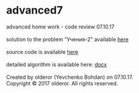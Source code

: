 # advanced7
advanced home work - code review 07.10.17<br /><br />
solution to the problem "Учения-2" available  [here](https://contest.yandex.ru/contest/5153/problems/B/ "Yandex Contest 5153")<br /><br />
source code is available [here](../master/advanced7/main.py)<br /><br />
detailed algorithm is available here: [docx](../master/review7.docx)<br /><br />
Created by olderor (Yevchenko Bohdan) on 07.10.17.<br />
Copyright © 2017 olderor. All rights reserved.
